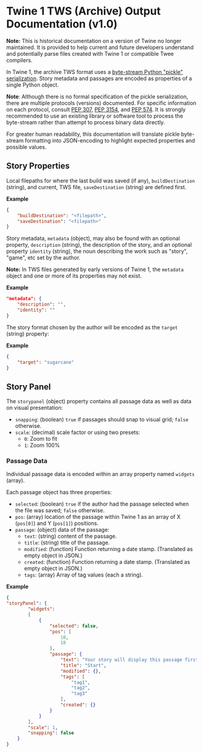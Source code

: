 # Twine 1 TWS (Archive) Output Documentation (v1.0)

**Note:** This is historical documentation on a version of Twine no longer maintained. It is provided to help current and future developers understand and potentially parse files created with Twine 1 or compatible Twee compilers.

In Twine 1, the archive TWS format uses a [byte-stream Python "pickle" serialization](https://docs.python.org/3/library/pickle.html). Story metadata and passages are encoded as properties of a single Python object.

**Note**: Although there is no formal specification of the pickle serialization, there are multiple protocols (versions) documented. For specific information on each protocol, consult [PEP 307](https://peps.python.org/pep-0307/), [PEP 3154](https://peps.python.org/pep-3154/), and [PEP 574](https://peps.python.org/pep-0574/). It is strongly recommended to use an existing library or software tool to process the byte-stream rather than attempt to process binary data directly.

For greater human readability, this documentation will translate pickle byte-stream formatting into JSON-encoding to highlight expected properties and possible values.

## Story Properties

Local filepaths for where the last build was saved (if any), `buildDestination` (string), and current, TWS file, `saveDestination` (string) are defined first.

**Example**

```json
{
    "buildDestination": "<filepath>",
    "saveDestination": "<filepath>"
}
```

Story metadata, `metadata` (object), may also be found with an optional property, `description` (string), the description of the story, and an optional property `identity` (string), the noun describing the work such as "story", "game", etc set by the author.

**Note:** In TWS files generated by early versions of Twine 1, the `metadata` object and one or more of its properties may not exist.

**Example**

```json
"metadata": {
    "description": "",
    "identity": ""
}
```

The story format chosen by the author will be encoded as the `target` (string) property:

**Example**

```json
{
    "target": "sugarcane"
}
```

## Story Panel

The `storypanel` (object) property contains all passage data as well as data on visual presentation:

* `snapping`: (boolean) `true` if passages should snap to visual grid; `false` otherwise.
* `scale`: (decimal) scale factor or using two presets:
  * `0`: Zoom to fit
  * `1`: Zoom 100%  

### Passage Data

Individual passage data is encoded within an array property named `widgets` (array).

Each passage object has three properties:

* `selected`: (boolean) `true` if the author had the passage selected when the file was saved; `false` otherwise.
* `pos`: (array) location of the passage within Twine 1 as an array of X (`pos[0]`) and Y (`pos[1]`) positions.
* `passage`: (object) data of the passage:
  * `text`: (string) content of the passage.
  * `title`: (string) title of the passage.
  * `modified`:  (function) Function returning a date stamp. (Translated as empty object in JSON.)
  * `created`: (function) Function returning a date stamp. (Translated as empty object in JSON.)
  * `tags`: (array) Array of tag values (each a string).

**Example**

```json
{
"storyPanel": {
        "widgets": 
        [
            {
                "selected": false,
                "pos": [
                    10,
                    10
                ],
                "passage": {
                    "text": "Your story will display this passage first. Edit it by double clicking it.",
                    "title": "Start",
                    "modified": {},
                    "tags": [
                        "tag1",
                        "tag2",
                        "tag3"
                    ],
                    "created": {}
                }
            }
        ],
        "scale": 1,
        "snapping": false
    }
}
```
